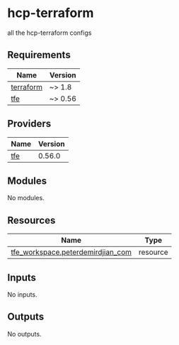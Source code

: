 # hcp-terraform

all the hcp-terraform configs

<!-- BEGIN_TF_DOCS -->
## Requirements

| Name | Version |
|------|---------|
| <a name="requirement_terraform"></a> [terraform](#requirement\_terraform) | ~> 1.8 |
| <a name="requirement_tfe"></a> [tfe](#requirement\_tfe) | ~> 0.56 |

## Providers

| Name | Version |
|------|---------|
| <a name="provider_tfe"></a> [tfe](#provider\_tfe) | 0.56.0 |

## Modules

No modules.

## Resources

| Name | Type |
|------|------|
| [tfe_workspace.peterdemirdjian_com](https://registry.terraform.io/providers/hashicorp/tfe/latest/docs/resources/workspace) | resource |

## Inputs

No inputs.

## Outputs

No outputs.
<!-- END_TF_DOCS -->
